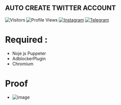 ## AUTO CREATE TWITTER ACCOUNT
![Visitors](https://visitor-badge.laobi.icu/badge?page_id=nicemare&color=blue)
![Profile Views](https://komarev.com/ghpvc/?username=nicemare)
[![Instagram](https://img.shields.io/badge/--linkedin?label=Instagram&logo=Instagram&style=social)](https://www.instagram.com/allif.mh/)
[![Telegram](https://img.shields.io/badge/--telegram?label=Telegram&logo=Telegram&style=social)](https://t.me/Nicemare/) 

# Required :
 * Noje js Puppeter
 * AdblockerPlugin
 * Chromium

# Proof
- ![image](https://user-images.githubusercontent.com/25836391/111159148-5ff9e500-85cb-11eb-8d4e-29061877c3db.png)

